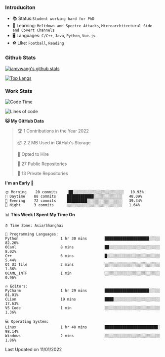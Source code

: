 ### Introduciton

- 📚 Status:`Student working hard for PhD`
- 🔎 Learning: `Meltdown and Spectre Attacks`, `Microarchitectural Side and Covert Channels`
- 🖥️ Languages: `C/C++`, `Java`, `Python`, `Vue.js`
- ⚽ Like: `Football`, `Reading`

### Github Stats

[![iamywang's github stats](https://github-readme-stats.vercel.app/api?username=iamywang&count_private=true&show_icons=true)]()

[![Top Langs](https://github-readme-stats.vercel.app/api/top-langs/?username=iamywang&layout=compact)]()

### Work Stats

<!--START_SECTION:waka-->
![Code Time](http://img.shields.io/badge/Code%20Time-69%20hrs%2023%20mins-blue)

![Lines of code](https://img.shields.io/badge/From%20Hello%20World%20I%27ve%20Written-538%20Thousand%20lines%20of%20code-blue)

**🐱 My GitHub Data** 

> 🏆 1 Contributions in the Year 2022
 > 
> 📦 2.2 MB Used in GitHub's Storage 
 > 
> 💼 Opted to Hire
 > 
> 📜 27 Public Repositories 
 > 
> 🔑 13 Private Repositories  
 > 
**I'm an Early 🐤** 

```text
🌞 Morning    20 commits     ██░░░░░░░░░░░░░░░░░░░░░░░   10.93% 
🌆 Daytime    88 commits     ████████████░░░░░░░░░░░░░   48.09% 
🌃 Evening    72 commits     █████████░░░░░░░░░░░░░░░░   39.34% 
🌙 Night      3 commits      ░░░░░░░░░░░░░░░░░░░░░░░░░   1.64%

```


📊 **This Week I Spent My Time On** 

```text
⌚︎ Time Zone: Asia/Shanghai

💬 Programming Languages: 
Python                   1 hr 30 mins        ████████████████████░░░░░   82.26% 
OCaml                    8 mins              ██░░░░░░░░░░░░░░░░░░░░░░░   8.02% 
C++                      6 mins              █░░░░░░░░░░░░░░░░░░░░░░░░   5.44% 
Qt UI file               2 mins              ░░░░░░░░░░░░░░░░░░░░░░░░░   1.86% 
OCAML_INTF               1 min               ░░░░░░░░░░░░░░░░░░░░░░░░░   0.96%

🔥 Editors: 
PyCharm                  1 hr 29 mins        ████████████████████░░░░░   81.01% 
CLion                    19 mins             ████░░░░░░░░░░░░░░░░░░░░░   17.63% 
VS Code                  1 min               ░░░░░░░░░░░░░░░░░░░░░░░░░   1.36%

💻 Operating System: 
Linux                    1 hr 48 mins        ████████████████████████░   98.14% 
Windows                  2 mins              ░░░░░░░░░░░░░░░░░░░░░░░░░   1.86%

```


 Last Updated on 11/01/2022
<!--END_SECTION:waka-->
